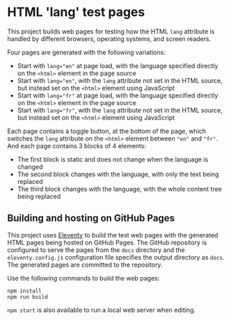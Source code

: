 # HTML 'lang' test pages

This project builds web pages for testing how the HTML `lang` attribute
is handled by different browsers, operating systems, and screen readers.

Four pages are generated with the following variations:

- Start with `lang="en"` at page load, with the language specified
  directly on the `<html>` element in the page source
- Start with `lang="en"`, with the `lang` attribute not set in the HTML
  source, but instead set on the `<html>` element using JavaScript
- Start with `lang="fr"` at page load, with the language specified
  directly on the `<html>` element in the page source
- Start with `lang="fr"`, with the `lang` attribute not set in the HTML
  source, but instead set on the `<html>` element using JavaScript

Each page contains a toggle button, at the bottom of the page, which
switches the `lang` attribute on the `<html>` element between `"en"` and
`"fr"`. And each page contains 3 blocks of 4 elements:

- The first block is static and does not change when the language is
  changed
- The second block changes with the language, with only the text being
  replaced
- The third block changes with the language, with the whole content
  tree being replaced

## Building and hosting on GitHub Pages

This project uses [Eleventy](https://www.11ty.dev/) to build the test
web pages with the generated HTML pages being hosted on GitHub Pages.
The GitHub repository is configured to serve the pages from the `docs`
directory and the `eleventy.config.js` configuration file specifies the
output directory as `docs`. The generated pages are committed to the
repository.

Use the following commands to build the web pages:

```
npm install
npm run build
```

`npm start` is also available to run a local web server when editing.
